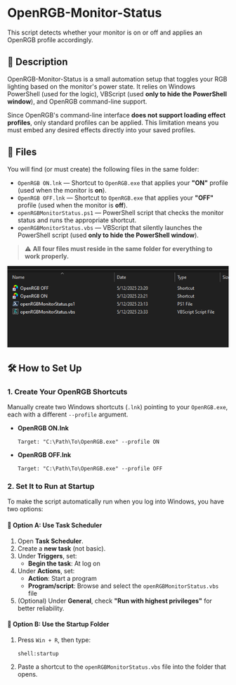 # OpenRGB-Monitor-Status

This script detects whether your monitor is on or off and applies an OpenRGB profile accordingly.

## 📝 Description

OpenRGB-Monitor-Status is a small automation setup that toggles your RGB lighting based on the monitor's power state. It relies on Windows PowerShell (used for the logic), VBScript (used **only to hide the PowerShell window**), and OpenRGB command-line support.

Since OpenRGB's command-line interface **does not support loading effect profiles**, only standard profiles can be applied. This limitation means you must embed any desired effects directly into your saved profiles.

## 📁 Files

You will find (or must create) the following files in the same folder:

- `OpenRGB ON.lnk` — Shortcut to `OpenRGB.exe` that applies your **"ON"** profile (used when the monitor is **on**).
- `OpenRGB OFF.lnk` — Shortcut to `OpenRGB.exe` that applies your **"OFF"** profile (used when the monitor is **off**).
- `openRGBMonitorStatus.ps1` — PowerShell script that checks the monitor status and runs the appropriate shortcut.
- `openRGBMonitorStatus.vbs` — VBScript that silently launches the PowerShell script (used **only to hide the PowerShell window**).

> ⚠️ **All four files must reside in the same folder for everything to work properly.**

![same folder](images/same%20folder.png)

## 🛠️ How to Set Up

### 1. Create Your OpenRGB Shortcuts

Manually create two Windows shortcuts (`.lnk`) pointing to your `OpenRGB.exe`, each with a different `--profile` argument.

- **OpenRGB ON.lnk**
  ```text
  Target: "C:\Path\To\OpenRGB.exe" --profile ON
  
- **OpenRGB OFF.lnk**
  ```text
  Target: "C:\Path\To\OpenRGB.exe" --profile OFF
  
### 2. Set It to Run at Startup

To make the script automatically run when you log into Windows, you have two options:

#### 🧩 Option A: Use Task Scheduler

1. Open **Task Scheduler**.
2. Create a **new task** (not basic).
3. Under **Triggers**, set:
   - **Begin the task**: At log on
4. Under **Actions**, set:
   - **Action**: Start a program  
   - **Program/script**: Browse and select the `openRGBMonitorStatus.vbs` file
5. (Optional) Under **General**, check **"Run with highest privileges"** for better reliability.

#### 🚀 Option B: Use the Startup Folder

1. Press `Win + R`, then type:
   ```text
   shell:startup
2. Paste a shortcut to the `openRGBMonitorStatus.vbs` file into the folder that opens.